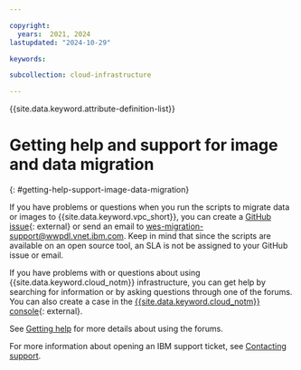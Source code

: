 ```yaml
---

copyright:
  years:  2021, 2024
lastupdated: "2024-10-29"

keywords: 

subcollection: cloud-infrastructure

---
```


{{site.data.keyword.attribute-definition-list}}

# Getting help and support for image and data migration
{: #getting-help-support-image-data-migration}

If you have problems or questions when you run the scripts to migrate data or images to {{site.data.keyword.vpc_short}}, you can create a [GitHub issue](https://github.com/IBM-Cloud/vpc-migration-tools){: external} or send an email to [wes-migration-support@wwpdl.vnet.ibm.com](mailto:wes-migration-support@wwpdl.vnet.ibm.com). Keep in mind that since the scripts are available on an open source tool, an SLA is not be assigned to your GitHub issue or email.  

If you have problems with or questions about using {{site.data.keyword.cloud_notm}} infrastructure, you can get help by searching for information or by asking questions through one of the forums. You can also create a case in the [{{site.data.keyword.cloud_notm}} console](https://cloud.ibm.com/unifiedsupport/supportcenter){: external}. 

See [Getting help](/docs/account?topic=account-using-avatar#using-avatar) for more details about using the forums. 

For more information about opening an IBM support ticket, see [Contacting support](/docs/account?topic=account-using-avatar).
